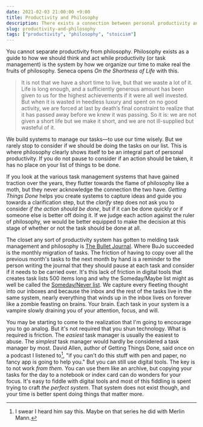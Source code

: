 ```yaml
---
date: 2021-02-03 21:00:00 +9:00
title: Productivity and Philosophy
description: There exists a connection between personal productivity and philosophy that should not be ignored.
slug: productivity-and-philosophy
tags: ["productivity", "philosophy", "stoicism"]
---
```


You cannot separate productivity from philosophy. Philosophy exists as a guide to how we should think and act while productivity (or task management) is the system by how we organize our time to make real the fruits of philosophy. Seneca opens _On the Shortness of Life_ with this.

> It is not that we have a short time to live, but that we waste a lot of it. Life is long enough, and a sufficiently generous amount has been given to us for the highest achievements if it were all well invested. But when it is wasted in heedless luxury and spent on no good activity, we are forced at last by death’s final constraint to realize that it has passed away before we knew it was passing. So it is: we are not given a short life but we make it short, and we are not ill-supplied but wasteful of it.

We build systems to manage our tasks—to use our time wisely. But we rarely stop to consider if we should be doing the tasks on our list. This is where philosophy clearly shows itself to be an integral part of personal productivity. If you do not pause to consider if an action should be taken, it has no place on your list of things to be done.

If you look at the various task management systems that have gained traction over the years, they flutter towards the flame of philosophy like a moth, but they never acknowledge the connection the two have. _Getting Things Done_ helps you create systems to capture ideas and guide you towards a clarification step, but the _clarify_ step does not ask you to consider _if the action should be done_, but if it can be done quickly or if someone else is better off doing it. If we judge each action against the ruler of philosophy, we would be better equipped to make the decision at this stage of whether or not the task should be done at all.

The closet any sort of productivity system has gotten to melding task management and philosophy is [The Bullet Journal][]. Where BuJo succeeded is the monthly migration of tasks. The friction of having to copy over all the previous month's tasks to the next month by hand is a reminder to the person writing the journal that they should pause at each task and consider if it needs to be carried over. It's this lack of friction in digital tools that creates task lists 500 items long and why the Someday/Maybe list might as well be called the [Someday/Never list][]. We capture every fleeting thought into our inboxes and because the inbox and the rest of the tasks live in the same system, nearly everything that winds up in the inbox lives on forever like a zombie feasting on brains. Your brain. Each task in your system is a vampire slowly draining you of your attention, focus, and will.

You may be starting to come to the realization that I'm going to encourage you to go analog. But it's not required that you shun technology. What is required is friction. The _easiest_ task manager is usually the easiest to abuse. The _simplest_ task manager would hardly be considered a task manager by most. David Allen, author of Getting Things Done, said once on a podcast I listened to[^1], "if you can't do this stuff with pen and paper, no fancy app is going to help you." But you can still use digital tools. The key is to not work _from them_. You can use them like an archive, but copying your tasks for the day to a notebook or index card can do wonders for your focus. It's easy to fiddle with digital tools and most of this fiddling is spent trying to craft _the perfect system_. That system does not exist though, and your time is better spent doing things that matter more.

[^1]: I swear I heard him say this. Maybe on that series he did with Merlin Mann.

[the bullet journal]: https://bulletjournal.com
[someday/never list]: https://lauraearnest.com/someday-list-never-list/

